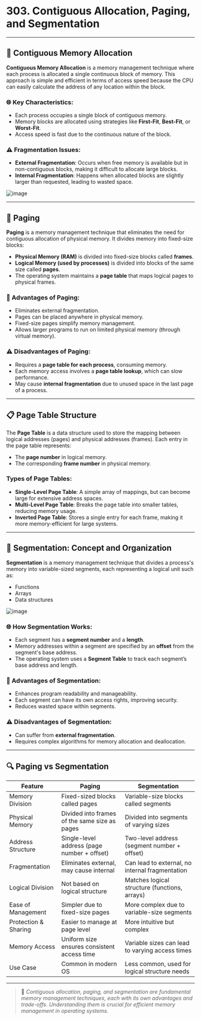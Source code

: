 # 303. Contiguous Allocation, Paging, and Segmentation

---

## 📌 Contiguous Memory Allocation

**Contiguous Memory Allocation** is a memory management technique where each process is allocated a single continuous block of memory. This approach is simple and efficient in terms of access speed because the CPU can easily calculate the address of any location within the block.

### 🌐 Key Characteristics:
- Each process occupies a single block of contiguous memory.
- Memory blocks are allocated using strategies like **First-Fit**, **Best-Fit**, or **Worst-Fit**.
- Access speed is fast due to the continuous nature of the block.

### ⚠️ Fragmentation Issues:
- **External Fragmentation**: Occurs when free memory is available but in non-contiguous blocks, making it difficult to allocate large blocks.
- **Internal Fragmentation**: Happens when allocated blocks are slightly larger than requested, leading to wasted space.

![image](https://github.com/user-attachments/assets/7903264e-1353-4ba2-9da4-0aa9da800e94)

---

## 📌 Paging

**Paging** is a memory management technique that eliminates the need for contiguous allocation of physical memory. It divides memory into fixed-size blocks:

- **Physical Memory (RAM)** is divided into fixed-size blocks called **frames**.
- **Logical Memory (used by processes)** is divided into blocks of the same size called **pages**.
- The operating system maintains a **page table** that maps logical pages to physical frames.

### 🌟 Advantages of Paging:
- Eliminates external fragmentation.
- Pages can be placed anywhere in physical memory.
- Fixed-size pages simplify memory management.
- Allows larger programs to run on limited physical memory (through virtual memory).

### ⚠️ Disadvantages of Paging:
- Requires a **page table for each process**, consuming memory.
- Each memory access involves a **page table lookup**, which can slow performance.
- May cause **internal fragmentation** due to unused space in the last page of a process.

---

## 📋 Page Table Structure

The **Page Table** is a data structure used to store the mapping between logical addresses (pages) and physical addresses (frames). Each entry in the page table represents:

- The **page number** in logical memory.
- The corresponding **frame number** in physical memory.

### Types of Page Tables:
- **Single-Level Page Table**: A simple array of mappings, but can become large for extensive address spaces.
- **Multi-Level Page Table**: Breaks the page table into smaller tables, reducing memory usage.
- **Inverted Page Table**: Stores a single entry for each frame, making it more memory-efficient for large systems.

---

## 📌 Segmentation: Concept and Organization

**Segmentation** is a memory management technique that divides a process's memory into variable-sized segments, each representing a logical unit such as:

- Functions
- Arrays
- Data structures

![image](https://github.com/user-attachments/assets/37238fb5-ec54-4df8-9518-731a4c229483)

### 🌐 How Segmentation Works:
- Each segment has a **segment number** and a **length**.
- Memory addresses within a segment are specified by an **offset** from the segment's base address.
- The operating system uses a **Segment Table** to track each segment’s base address and length.

### 🌟 Advantages of Segmentation:
- Enhances program readability and manageability.
- Each segment can have its own access rights, improving security.
- Reduces wasted space within segments.

### ⚠️ Disadvantages of Segmentation:
- Can suffer from **external fragmentation**.
- Requires complex algorithms for memory allocation and deallocation.

---

## 🔍 Paging vs Segmentation

| Feature              | Paging                                          | Segmentation                                      |
|----------------------|-------------------------------------------------|---------------------------------------------------|
| Memory Division       | Fixed-sized blocks called pages                 | Variable-size blocks called segments               |
| Physical Memory       | Divided into frames of the same size as pages   | Divided into segments of varying sizes             |
| Address Structure     | Single-level address (page number + offset)     | Two-level address (segment number + offset)        |
| Fragmentation         | Eliminates external, may cause internal         | Can lead to external, no internal fragmentation    |
| Logical Division      | Not based on logical structure                   | Matches logical structure (functions, arrays)      |
| Ease of Management    | Simpler due to fixed-size pages                  | More complex due to variable-size segments         |
| Protection & Sharing  | Easier to manage at page level                   | More intuitive but complex                         |
| Memory Access         | Uniform size ensures consistent access time     | Variable sizes can lead to varying access times    |
| Use Case              | Common in modern OS                             | Less common, used for logical structure needs      |

---

> 📘 *Contiguous allocation, paging, and segmentation are fundamental memory management techniques, each with its own advantages and trade-offs. Understanding them is crucial for efficient memory management in operating systems.*

